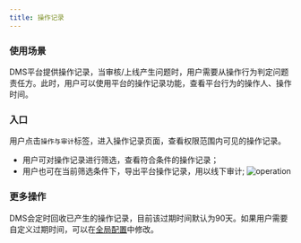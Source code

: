 ```yaml
---
title: 操作记录
---
```


### 使用场景
DMS平台提供操作记录，当审核/上线产生问题时，用户需要从操作行为判定问题责任方。此时，用户可以使用平台的操作记录功能，查看平台行为的操作人、操作时间。


### 入口
用户点击`操作与审计`标签，进入操作记录页面，查看权限范围内可见的操作记录。
* 用户可对操作记录进行筛选，查看符合条件的操作记录；
* 用户也可在当前筛选条件下，导出平台操作记录，用以线下审计;
![operation](../img/operation.png)

### 更多操作
DMS会定时回收已产生的操作记录，目前该过期时间默认为90天。如果用户需要自定义过期时间，可以在[全局配置](../user-manual/sys-configuration/configuration.md)中修改。